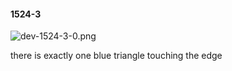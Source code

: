 #### 1524-3
![dev-1524-3-0.png](https://github.com/lil-lab/nlvr/raw/master/nlvr/dev/images/0/dev-1524-3-0.png "dev-1524-3-0.png")

there is exactly one blue triangle touching the edge